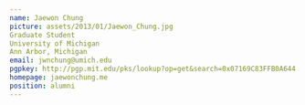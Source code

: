 ```yaml
---
name: Jaewon Chung
picture: assets/2013/01/Jaewon_Chung.jpg  
Graduate Student  
University of Michigan  
Ann Arbor, Michigan  
email: jwnchung@umich.edu
pgpkey: http://pgp.mit.edu/pks/lookup?op=get&search=0x07169C83FFB0A644  
homepage: jaewonchung.me
position: alumni
---
```

